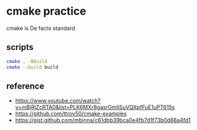 # cmake practice

cmake is De facto standard

## scripts

```bash
cmake . -Bbuild
cmake --build build
```

## reference

- https://www.youtube.com/watch?v=mBjRjZcRTA0&list=PLK6MXr8gasrGmIiSuVQXpfFuE1uPT615s
- https://github.com/ttroy50/cmake-examples
- https://gist.github.com/mbinna/c61dbb39bca0e4fb7d1f73b0d66a4fd1
